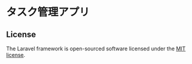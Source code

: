 # タスク管理アプリ

## License

The Laravel framework is open-sourced software licensed under the [MIT license](https://opensource.org/licenses/MIT).
